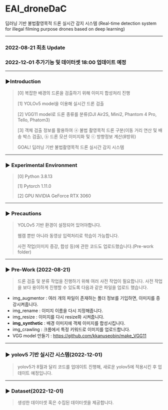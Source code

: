 # EAI_droneDaC
딥러닝 기반 불법촬영목적 드론 실시간 감지 시스템 (Real-time detection system for illegal filming purpose drones based on deep learning)

-------------------------------------
### 2022-08-21 최초 Update
### 2022-12-01 추가기능 및 데이터셋 18:00 업데이트 예정
-------------------------------------
### ▶Introduction
> [0] 복잡한 배경의 드론을 검출하기 위해 이미지 합성처리 진행
> 
> [1] YOLOv5 model을 이용해 실시간 드론 검출
> 
> [2] VGG11 model로 드론 종류를 분류(DJI Air2S, Mini2, Phantom 4 Pro, Tello, Phatom3)
> 
> [3] 객체 검출 정보를 활용하여 ⓐ 불법 촬영목적 드론 구분(이동 거리 연산 및 배송 박스 검출), ⓑ 드론 모션 이미지화 및 ⓒ 방향정보 계산(8방위)
> 
> GOAL! 딥러닝 기반 불법촬영목적 드론 실시간 감지 시스템

-------------------------------------
### ▶ Experimental Environment
> [0] Python 3.8.13
> 
> [1] Pytorch 1.11.0
>
> [2] GPU NVIDIA GeForce RTX 3060

-------------------------------------
### ▶ Precautions
> YOLOv5 기반 환경이 설정되어 있어야합니다.
> 
> 웹캠 뿐만 아니라 동영상 입력처리로 학습이 가능합니다.
> 
> 사전 작업(이미지 증강, 합성 등)에 관한 코드도 업로드했습니다.(Pre-work folder)

-------------------------------------
###  ▶ Pre-Work (2022-08-21)
> 드론 검출 및 분류 작업을 진행하기 위해 여러 사전 작업이 필요합니다. 사전 작업을 보다 용이하게 진행할 수 있도록 다음과 같은 파일을 업로드 했습니다.
* img_augmentor : 여러 개의 파일이 존재하는 폴더 정보를 기입하면, 이미지를 증강시켜줍니다.
* img_rename : 이미지 이름을 다시 지정해줍니다.
* img_resize : 이미지를 다시 resize화 시켜줍니다.
* __img_synthetic__ : 배경 이미지에 객체 이미지를 합성시킵니다.
* img_crawling : 크롬에서 특정 키워드로 이미지를 업로드합니다.
* VGG model 만들기 : https://github.com/kkanuseobin/make_VGG11

-------------------------------------
###  ▶ yolov5 기반 실시간 시스템(2022-12-01)
> yolov5가 8월과 달리 코드를 업데이트 진행해, 새로운 yolov5에 적용시킨 후 업데이트 예정입니다.

------------------------------------
###  ▶ Dataset(2022-12-01)
> 생성한 데이터셋 혹은 수집된 데이터셋을 제공합니다.



